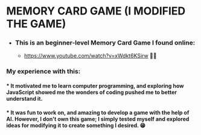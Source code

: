 # MEMORY CARD GAME (I MODIFIED THE GAME)

* ### This is an beginner-level Memory Card Game I found online: 
    - https://www.youtube.com/watch?v=xWdkt6KSirw 🧑‍💻

### My experience with this:

#### * It motivated me to learn computer programming, and exploring how JavaScript showed me the wonders of coding pushed me to better understand it. 

#### * It was fun to work on, and amazing to develop a game with the help of AI. However, I don't own this game; I simply tested myself and explored ideas for modifying it to create something I desired. 😁
